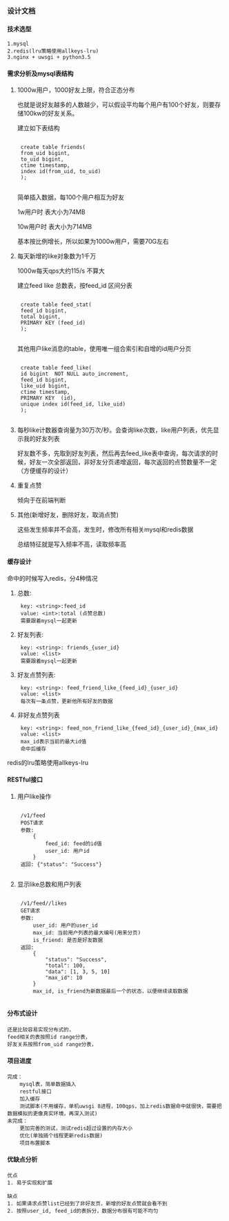 ### 设计文档

#### 技术选型

    1.mysql
    2.redis(lru策略使用allkeys-lru)
    3.nginx + uwsgi + python3.5

#### 需求分析及mysql表结构

1. 1000w用户，1000好友上限，符合正态分布

    也就是说好友越多的人数越少，可以假设平均每个用户有100个好友，则要存储100kw的好友关系。

    建立如下表结构
    <pre><code>
    create table friends(
    from_uid bigint,
    to_uid bigint,
    ctime timestamp,
    index id(from_uid, to_uid)
    );
    </code></pre>
    简单插入数据，每100个用户相互为好友

    1w用户时 表大小为74MB

    10w用户时 表大小为714MB

    基本按比例增长，所以如果为1000w用户，需要70G左右

2. 每天新增的like对象数为1千万

    1000w每天qps大约115/s 不算大

    建立feed like 总数表，按feed_id 区间分表
    <pre><code>
    create table feed_stat(
    feed_id bigint,
    total bigint,
    PRIMARY KEY (feed_id)
    );
    </code></pre>
    其他用户like消息的table，使用唯一组合索引和自增的id用户分页
    <pre><code>
    create table feed_like(
    id bigint  NOT NULL auto_increment,
    feed_id bigint,
    like_uid bigint,
    ctime timestamp,
    PRIMARY KEY  (id),
    unique index id(feed_id, like_uid)
    );
    </code></pre>

3. 每秒like计数器查询量为30万次/秒。会查询like次数，like用户列表，优先显示我的好友列表

    好友数不多，先取到好友列表，然后再去feed_like表中查询，每次请求的时候，好友一次全部返回，非好友分页递增返回，每次返回的点赞数量不一定（方便缓存的设计）

6. 重复点赞

    倾向于在前端判断

5. 其他(新增好友，删除好友，取消点赞)

    这些发生频率并不会高，发生时，修改所有相关mysql和redis数据

    总结特征就是写入频率不高，读取频率高

#### 缓存设计
命中的时候写入redis，分4种情况

1. 总数:

        key: <string>:feed_id
        value: <int>:total (点赞总数)
        需要跟着mysql一起更新

2. 好友列表:

        key: <string>: friends_{user_id}
        value: <list> 
        需要跟着mysql一起更新

3. 好友点赞列表:

        key: <string>: feed_friend_like_{feed_id}_{user_id}
        value: <list>
        每次有一条点赞，更新他所有好友的数据

4. 非好友点赞列表

        key: <string>: feed_non_friend_like_{feed_id}_{user_id}_{max_id}
        value: <list>
        max_id表示当前的最大id值
        命中后缓存

redis的lru策略使用allkeys-lru

#### RESTful接口

1. 用户like操作
    <pre><code>
    /v1/feed
    POST请求
    参数:
        {
            feed_id: feed的id值
            user_id: 用户id
        }
    返回: {"status": "Success"}
    </code></pre>

2. 显示like总数和用户列表
    <pre><code>
    /v1/feed/<feed_id>/likes
    GET请求
    参数:
        user_id: 用户的user_id
        max_id: 当前用户列表的最大编号(用来分页)
        is_friend: 是否是好友数据
    返回:
        {
            "status": "Success",
            "total": 100,
            "data": [1, 3, 5, 10]
            "max_id": 10
        }
        max_id, is_friend为新数据最后一个的状态，以便继续读取数据
    </code></pre>

#### 分布式设计

    还是比较容易实现分布式的，
    feed相关的表按照id range分表，
    好友关系按照from_uid range分表，

#### 项目进度

    完成：
        mysql表，简单数据插入
        restful接口
        加入缓存
        测试脚本(不用缓存，单机uwsgi 8进程，100qps，加上redis数据命中就很快，需要把数据模拟的更像真实环境，再深入测试)
    未完成：
        更加完善的测试，测试redis超过设置的内存大小
        优化(单独搞个线程更新redis数据)
        项目布置脚本

#### 优缺点分析
    优点
    1. 易于实现和扩展

    缺点
    1. 如果请求点赞list已经到了非好友页，新增的好友点赞就会看不到
    2. 按照user_id, feed_id的表拆分，数据分布很有可能不均匀
